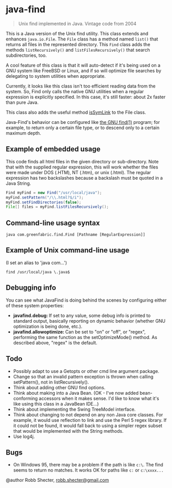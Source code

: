 # java-find

> Unix find implemented in Java. Vintage code from 2004

This is a Java version of the Unix find utility. This class extends and
enhances <code>java.io.File</code>. The <code>File</code> class has a method
named `list()` that returns all files in the represented directory.
This `Find` class adds the methods `listRecursively()` and
`listFilesRecursively()` that search subdirectories, too.
<p>

A cool feature of this class is that it will auto-detect if it's being used
on a GNU system like FreeBSD or Linux, and if so will optimize file searches
by delegating to system utilities when appropriate.

Currently, it looks like this class isn't too efficient reading data from the
system. So, Find only calls the native GNU utilities when a regular
expression is explicitly specified. In this case, it's still faster: about 2x
faster than pure Java.

This class also adds the useful method [isSymLink](https://github.com/dogweather/javafind/blob/main/src/com/greenfabric/find/Find.java#L478-L492)
to the File class.

Java-Find's behavior can be configured like [the GNU find(1)](https://leemendelowitz.github.io/blog/gnu-find.html)
program; for example, to return only a certain file type, or to descend only to a
certain maximum depth.


<h2>Example of embedded usage</h2>

This code finds all html files in the given directory or sub-directory. Note
that with the supplied regular expression, this will work whether the files
were made under DOS (.HTM), NT (.htm), or unix (.html). The regular
expression has two backslashes because a backslash must be quoted in a Java
String.

```java
Find myFind = new Find("/usr/local/java");
myFind.setPattern("/\\.html?$/i");
myFind.setFindDirectories(false);
File[] files = myFind.listFilesRecursively();
```


<h2>Command-line usage syntax</h2>

```
java com.greenfabric.find.Find [Pathname [RegularExpression]]
```

<h2>Example of Unix command-line usage</h2> (I set an alias to 'java com...')

```
find /usr/local/java \.java$
```

<h2>Debugging info</h2> You can see what JavaFind is doing behind the scenes
by configuring either of these system properties:
<ul>
<li><b>javafind.debug: </b> If set to any value, some debug info is printed
to standard output, basically reporting on dynamic behavior (whether GNU
optimization is being done, etc.).
<li><b>javafind.allowoptimize: </b> Can be set to "on" or "off", or "regex",
performing the same function as the setOptimizeMode() method. As described
above, "regex" is the default.
</ul>


<h2>Todo</h2>
<ul>
<li>Possibly adapt to use a Getopts or other cmd line argument package.
<li>Change so that an invalid pattern exception is thrown when calling
setPattern(), not in listRecursively().
<li>Think about adding other GNU find options.
<li>Think about making into a Java Bean. (OK - I've now added bean-conforming
accessors when it makes sense. I'd like to know what it's like using this
class in a JavaBean IDE...)
<li>Think about implementing the Swing TreeModel interface.
<li>Think about changing to not depend on any non Java core classes. For
example, it would use reflection to link and use the Perl 5 regex library. If
it could not be found, it would fall back to using a simpler regex subset
that would be implemented with the String methods.
<li>Use log4j.
</ul>


<h2>Bugs</h2>
<ul>
<li>On Windows 95, there may be a problem if the path is like
<code>c:\</code>. The find seems to return no matches. It works OK for paths
like <code>c:</code> or <code>c:\xxxx...</code>
</ul>

@author Robb Shecter, robb.shecter@gmail.com
